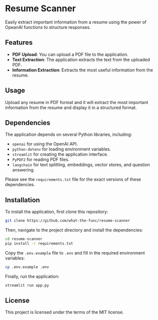 # Resume Scanner

Easily extract important information from a resume using the power of OpeanAI functions to structure responses.

## Features

- **PDF Upload**: You can upload a PDF file to the application.
- **Text Extraction**: The application extracts the text from the uploaded PDF.
- **Information Extraction**: Extracts the most useful information from the resume.

## Usage

Upload any resume in PDF format and it will extract the most important information from the resume and display it in a structured format.

## Dependencies

The application depends on several Python libraries, including:

- `openai` for using the OpenAI API.
- `python-dotenv` for loading environment variables.
- `streamlit` for creating the application interface.
- `PyPDF2` for reading PDF files.
- `langchain` for text splitting, embeddings, vector stores, and question answering.

Please see the `requirements.txt` file for the exact versions of these dependencies.

## Installation

To install the application, first clone this repository:

```bash
git clone https://github.com/what-the-func/resume-scanner
```

Then, navigate to the project directory and install the dependencies:

```bash
cd resume-scanner
pip install -r requirements.txt
```

Copy the `.env.example` file to `.env` and fill in the required environment variables:

```bash
cp .env.example .env
```

Finally, run the application:

```bash
streamlit run app.py
```

## License

This project is licensed under the terms of the MIT license.

